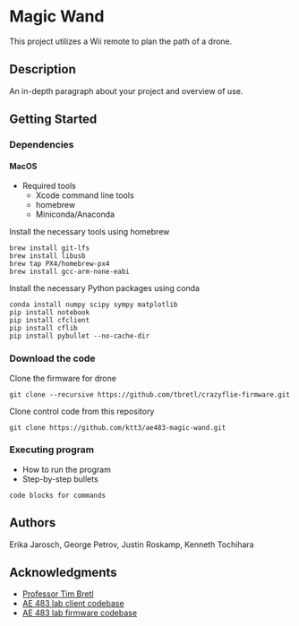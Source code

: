 # Magic Wand

This project utilizes a Wii remote to plan the path of a drone.

## Description

An in-depth paragraph about your project and overview of use.

## Getting Started

### Dependencies

#### MacOS

* Required tools
    * Xcode command line tools
    * homebrew
    * Miniconda/Anaconda

Install the necessary tools using homebrew
```
brew install git-lfs
brew install libusb
brew tap PX4/homebrew-px4
brew install gcc-arm-none-eabi
```

Install the necessary Python packages using conda
```
conda install numpy scipy sympy matplotlib
pip install notebook
pip install cfclient
pip install cflib
pip install pybullet --no-cache-dir
```

### Download the code

Clone the firmware for drone
```
git clone --recursive https://github.com/tbretl/crazyflie-firmware.git
```

Clone control code from this repository
```
git clone https://github.com/ktt3/ae483-magic-wand.git
```

### Executing program

* How to run the program
* Step-by-step bullets
```
code blocks for commands
```

## Authors

Erika Jarosch, George Petrov, Justin Roskamp, Kenneth Tochihara

## Acknowledgments

* [Professor Tim Bretl](https://aerospace.illinois.edu/directory/profile/tbretl)
* [AE 483 lab client codebase](https://github.com/tbretl/crazyflie-client)
* [AE 483 lab firmware codebase](https://github.com/tbretl/crazyflie-firmware.git)


